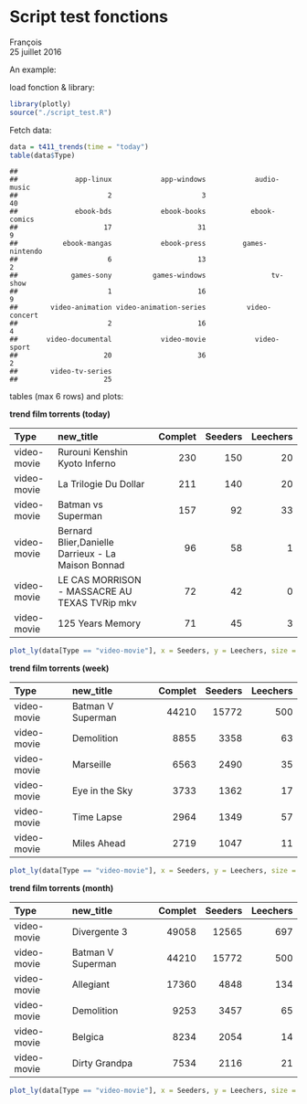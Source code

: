 # Script test fonctions
François  
25 juillet 2016  

An example:


load fonction & library:

```r
library(plotly)
source("./script_test.R")
```

Fetch data:

```r
data = t411_trends(time = "today")
table(data$Type)
```

```
## 
##              app-linux            app-windows            audio-music 
##                      2                      3                     40 
##              ebook-bds            ebook-books           ebook-comics 
##                     17                     31                      9 
##           ebook-mangas            ebook-press         games-nintendo 
##                      6                     13                      2 
##             games-sony          games-windows                tv-show 
##                      1                     16                      9 
##        video-animation video-animation-series          video-concert 
##                      2                     16                      4 
##       video-documental            video-movie            video-sport 
##                     20                     36                      2 
##        video-tv-series 
##                     25
```

tables (max 6 rows) and plots:

__trend film torrents (today)__

|Type        |new_title                                              | Complet| Seeders| Leechers|
|:-----------|:------------------------------------------------------|-------:|-------:|--------:|
|video-movie |Rurouni Kenshin Kyoto Inferno                          |     230|     150|       20|
|video-movie |La Trilogie Du Dollar                                  |     211|     140|       20|
|video-movie |Batman vs Superman                                     |     157|      92|       33|
|video-movie |Bernard Blier,Danielle Darrieux - La Maison Bonnad     |      96|      58|        1|
|video-movie |LE CAS MORRISON - MASSACRE AU TEXAS TVRip mkv          |      72|      42|        0|
|video-movie |125 Years Memory                                       |      71|      45|        3|


```r
plot_ly(data[Type == "video-movie"], x = Seeders, y = Leechers, size = Complet, mode = "markers",  text = new_title)
```

__trend film torrents (week)__

|Type        |new_title         | Complet| Seeders| Leechers|
|:-----------|:-----------------|-------:|-------:|--------:|
|video-movie |Batman V Superman |   44210|   15772|      500|
|video-movie |Demolition        |    8855|    3358|       63|
|video-movie |Marseille         |    6563|    2490|       35|
|video-movie |Eye in the Sky    |    3733|    1362|       17|
|video-movie |Time Lapse        |    2964|    1349|       57|
|video-movie |Miles Ahead       |    2719|    1047|       11|


```r
plot_ly(data[Type == "video-movie"], x = Seeders, y = Leechers, size = Complet, mode = "markers",  text = new_title)
```

__trend film torrents (month)__

|Type        |new_title         | Complet| Seeders| Leechers|
|:-----------|:-----------------|-------:|-------:|--------:|
|video-movie |Divergente 3      |   49058|   12565|      697|
|video-movie |Batman V Superman |   44210|   15772|      500|
|video-movie |Allegiant         |   17360|    4848|      134|
|video-movie |Demolition        |    9253|    3457|       65|
|video-movie |Belgica           |    8234|    2054|       14|
|video-movie |Dirty Grandpa     |    7534|    2116|       21|


```r
plot_ly(data[Type == "video-movie"], x = Seeders, y = Leechers, size = Complet, mode = "markers",  text = new_title)
```


